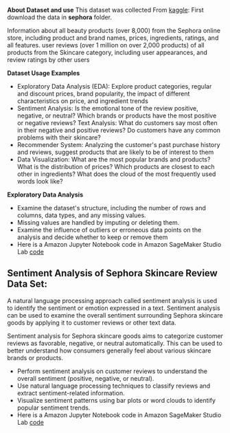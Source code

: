 **About Dataset and use**
This dataset was collected From [kaggle](https://www.kaggle.com/datasets/nadyinky/sephora-products-and-skincare-reviews):
First download the data in **sephora** folder.

Information about all beauty products (over 8,000) from the Sephora online store, including product and brand names, prices, ingredients, ratings, and all features.
user reviews (over 1 million on over 2,000 products) of all products from the Skincare category, including user appearances, and review ratings by other users

**Dataset Usage Examples**
- Exploratory Data Analysis (EDA): Explore product categories, regular and discount prices, brand popularity, the impact of different characteristics on price, and ingredient trends
- Sentiment Analysis: Is the emotional tone of the review positive, negative, or neutral? Which brands or products have the most positive or negative reviews?
Text Analysis: What do customers say most often in their negative and positive reviews? Do customers have any common problems with their skincare?
- Recommender System: Analyzing the customer's past purchase history and reviews, suggest products that are likely to be of interest to them
- Data Visualization: What are the most popular brands and products? What is the distribution of prices? Which products are closest to each other in ingredients? What does the cloud of the most frequently used words look like?

**Exploratory Data Analysis**
- Examine the dataset's structure, including the number of rows and columns, data types, and any missing values.
- Missing values are handled by imputing or deleting them.
- Examine the influence of outliers or erroneous data points on the analysis and decide whether to keep or remove them
- Here is a Amazon Jupyter Notebook code in Amazon SageMaker Studio Lab [code](https://github.com/vpandey-om/Sephora_products/blob/main/EDA_analysis.ipynb)

## Sentiment Analysis of Sephora Skincare Review Data Set:

A natural language processing approach called sentiment analysis is used to identify the sentiment or emotion expressed in a text. Sentiment analysis can be used to examine the overall sentiment surrounding Sephora skincare goods by applying it to customer reviews or other text data.

Sentiment analysis for Sephora skincare goods aims to categorize customer reviews as favorable, negative, or neutral automatically. This can be used to better understand how consumers generally feel about various skincare brands or products.

- Perform sentiment analysis on customer reviews to understand the overall sentiment (positive, negative, or neutral).
- Use natural language processing techniques to classify reviews and extract sentiment-related information.
- Visualize sentiment patterns using bar plots or word clouds to identify popular sentiment trends.
- Here is a Amazon Jupyter Notebook code in Amazon SageMaker Studio Lab [code](https://github.com/vpandey-om/Sephora_products/blob/main/Sentimnet_analysis.ipynb)
